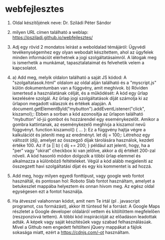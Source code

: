 # webfejlesztes
1. Oldal készítőjének neve: Dr. Sziládi Péter Sándor

2. milyen URL címen található a weblap: https://psziladi.github.io/webfejlesztes/

3. Adj egy rövid 2 mondatos leírást a weboldalad témájáról: Ügyvédi tevékenységemhez egy olyan webodalt készítettem, ahol 
az ügyfelek minden információt elérhetnek a jogi szolgáltatásaimról. A látogak meg is ismerhetik a munkámat, tapasztalataimat 
és felvehetik velem a kapcsolatot.

4. a) Add meg, melyik oldalon található a saját JS kódod: A "szolgaltatasok.html" oldalom az oldal alján található és a "myscript.js" külön dokumentumban van a függvény, amit meghívok.
 b) Röviden ismertesd a használatának célját, és a működését: A kód egy űrlap kezelésére szolgál. Az űrlap jogi szolgáltatások díját számolja ki az űrlapon megadott válaszok és értékek alapján. A document.getElementById("mybutton").addEventListener("click", kiszamol);: Ebben a sorban a kód azonosítja az űrlapon található "mybutton" id-jú gombot és hozzárendel egy eseménykezelőt. Amikor a gombra kattintanak, az eseménykezelő meghívja a kiszamol nevű függvényt. function kiszamol() { ... }: Ez a függvény hajtja végre a kalkulációt és jeleníti meg az eredményt. let dij = 100;: Létrehoz egy változót (dij), amelyet az összegző díjak tárolására használok, kezdeti értéke 100. Az if (a || b) { dij += 200; } például azt jelenti, hogy, ha a "per" vagy "okirat" checkbox ki van jelölve, akkor a dij értékét 200-zal növeli. A kód hasonló módon dolgozik a többi űrlap elemmel és alkalmazza a különböző feltételeket. Végül a kód alább megjeleníti az összegzett havi szolgáltatási díjat és egy kis kommentet is ad hozzá.

5. Add meg, hogy milyen egyedi fonttípust, vagy google web fontot használtál, és pontosan hol: Roboto Slab fontot használtam, amelyet a betukeszlet mappába helyeztem és onnan hívom meg. Az egész oldal egységesen ezt a fontot használja.

6. Ha átveszel valahonnan kódot, amit nem Te írtál (pl . javascript programot, css formázást), akkor itt tüntesd fel a forrást: A Google Maps részletet a Google developer oldaláról vettem és kitöltöttem megfelelően (reszponzívvá tettem).
A többi kód inspirációját az előadáson leadottak adták. A képek vagy saját készítésűek vagy szabad felhasználásúak. Mivel a Github nem engedett feltölteni jQuery mappákat a fájlok sokasága miatt, ezért a https://cdnjs.com/-ot használtam.
